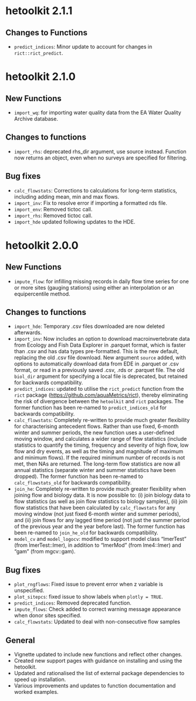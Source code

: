 
<!-- NEWS.md is generated from NEWS.Rmd. Please edit that file -->

# hetoolkit 2.1.1

## Changes to Functions

-   `predict_indices`: Minor update to account for changes in
    `rict::rict_predict`.

# hetoolkit 2.1.0

## New Functions

-   `import_wq`: for importing water quality data from the EA Water
    Quality Archive database.

## Changes to functions

-   `import_rhs`: deprecated rhs_dir argument, use source instead.
    Function now returns an object, even when no surveys are specified
    for filtering.

## Bug fixes

-   `calc_flowstats`: Corrections to calculations for long-term
    statistics, including adding mean, min and max flows.
-   `import_inv`: Fix to resolve error if importing a formatted rds
    file.  
-   `import_env`: Removed tictoc call.
-   `import_rhs`: Removed tictoc call.
-   `import_hde` updated following updates to the HDE.

# hetoolkit 2.0.0

## New Functions

-   `impute_flow`: for infilling missing records in daily flow time
    series for one or more sites (gauging stations) using either an
    interpolation or an equipercentile method.

## Changes to functions

-   `import_hde`: Temporary .csv files downloaded are now deleted
    afterwards.
-   `import_inv`: Now includes an option to download macroinvertebrate
    data from Ecology and Fish Data Explorer in .parquet format, which
    is faster than .csv and has data types pre-formatted. This is the
    new default, replacing the old .csv file download. New argument
    `source` added, with options to automatically download data from EDE
    in .parquet or .csv format, or read in a previously saved .csv, .rds
    or .parquet file. The old `biol_dir` argument for specifying a local
    file is deprecated, but retained for backwards compatibility.
-   `predict_indices`: updated to utilise the `rict_predict` function
    from the `rict` package (<https://github.com/aquaMetrics/rict>),
    thereby eliminating the risk of divergence between the `hetoolkit`
    and `rict` packages. The former function has been re-named to
    `predict_indices_old` for backwards compatibility.
-   `calc_flowstats`: Completely re-written to provide much greater
    flexibility for characterising antecedent flows. Rather than use
    fixed, 6-month winter and summer periods, the new function uses a
    user-defined moving window, and calculates a wider range of flow
    statistics (include statistics to quantify the timing, frequency and
    severity of high flow, low flow and dry events, as well as the
    timing and magnitude of maximum and minimum flows). If the required
    minimum number of records is not met, then NAs are returned. The
    long-term flow statistics are now all annual statistics (separate
    winter and summer statistics have been dropped). The former function
    has been re-named to `calc_flowstats_old` for backwards
    compatibility.
-   `join_he`: Completely re-written to provide much greater flexibility
    when joining flow and biology data. It is now possible to: (i) join
    biology data to flow statistics (as well as join flow statistics to
    biology samples), (ii) join flow statistics that have been
    calculated by `calc_flowstats` for any moving window (not just fixed
    6-month winter and summer periods), and (ii) join flows for any
    lagged time period (not just the summer period of the previous year
    and the year before last). The former function has been re-named to
    `join_he_old` for backwards compatibility.
-   `model_cv` and `model_logocv`: modified to support model class
    “lmerTest” (from lmerTest::lmer), in addition to “lmerMod” (from
    lme4::lmer) and “gam” (from mgcv::gam).

## Bug fixes

-   `plot_rngflows`: Fixed issue to prevent error when z variable is
    unspecified.
-   `plot_sitepcs`: fixed issue to show labels when `plotly = TRUE`.
-   `predict_indices`: Removed deprecated function.
-   `impute_flows`: Check added to correct warning message appearance
    when donor sites specified.
-   `calc_flowstats`: Updated to deal with non-consecutive flow samples

## General

-   Vignette updated to include new functions and reflect other changes.
-   Created new support pages with guidance on installing and using the
    hetoolkit.  
-   Updated and rationalised the list of external package dependencies
    to speed up installation.  
-   Various improvements and updates to function documentation and
    worked examples.

